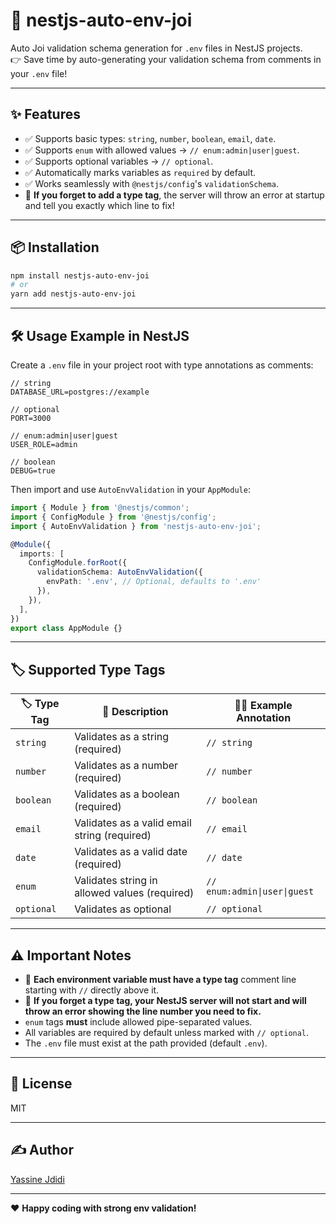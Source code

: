
# 🚀 nestjs-auto-env-joi

Auto Joi validation schema generation for `.env` files in NestJS projects.  
👉 Save time by auto-generating your validation schema from comments in your `.env` file!

---

## ✨ Features

- ✅ Supports basic types: `string`, `number`, `boolean`, `email`, `date`.
- ✅ Supports `enum` with allowed values → `// enum:admin|user|guest`.
- ✅ Supports optional variables → `// optional`.
- ✅ Automatically marks variables as `required` by default.
- ✅ Works seamlessly with `@nestjs/config`'s `validationSchema`.
- 🛑 **If you forget to add a type tag**, the server will throw an error at startup and tell you exactly which line to fix!

---

## 📦 Installation

```bash
npm install nestjs-auto-env-joi
# or
yarn add nestjs-auto-env-joi
```

---

## 🛠️ Usage Example in NestJS

Create a `.env` file in your project root with type annotations as comments:

```env
// string
DATABASE_URL=postgres://example

// optional
PORT=3000

// enum:admin|user|guest
USER_ROLE=admin

// boolean
DEBUG=true
```

Then import and use `AutoEnvValidation` in your `AppModule`:

```typescript
import { Module } from '@nestjs/common';
import { ConfigModule } from '@nestjs/config';
import { AutoEnvValidation } from 'nestjs-auto-env-joi';

@Module({
  imports: [
    ConfigModule.forRoot({
      validationSchema: AutoEnvValidation({
        envPath: '.env', // Optional, defaults to '.env'
      }),
    }),
  ],
})
export class AppModule {}
```

---

## 🏷️ Supported Type Tags

| 🏷️ Type Tag | 📝 Description | 🧑‍💻 Example Annotation        |
|-------------|----------------|------------------------------|
| `string`    | Validates as a string (required) | `// string` |
| `number`    | Validates as a number (required) | `// number` |
| `boolean`   | Validates as a boolean (required) | `// boolean` |
| `email`     | Validates as a valid email string (required) | `// email` |
| `date`      | Validates as a valid date (required) | `// date` |
| `enum`      | Validates string in allowed values (required) | `// enum:admin\|user\|guest` |
| `optional`  | Validates as optional  | `// optional` |

---

## ⚠️ Important Notes

- 🚨 **Each environment variable must have a type tag** comment line starting with `//` directly above it.
- 🚨 **If you forget a type tag, your NestJS server will not start and will throw an error showing the line number you need to fix.**
- `enum` tags **must** include allowed pipe-separated values.
- All variables are required by default unless marked with `// optional`.
- The `.env` file must exist at the path provided (default `.env`).

---

## 📄 License

MIT

---

## ✍️ Author

[Yassine Jdidi](mailto:yassinejedidi10@gmail.com)

---

❤️ **Happy coding with strong env validation!**